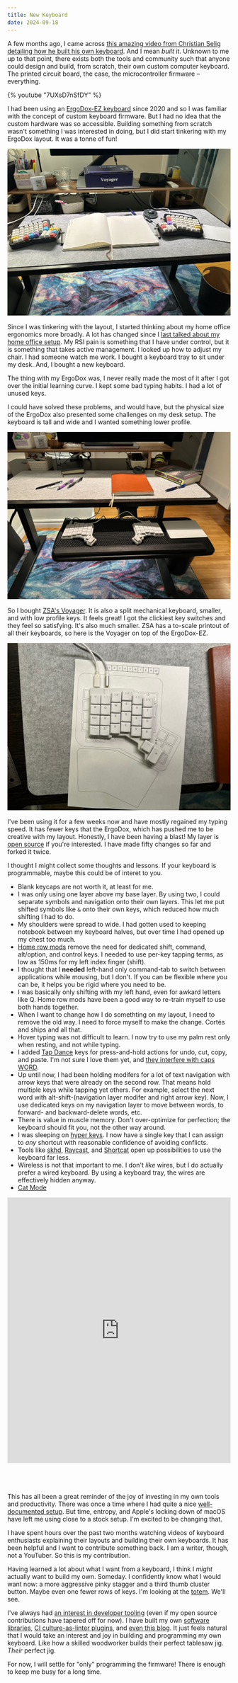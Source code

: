 ```yaml
---
title: New Keyboard
date: 2024-09-18
---
```


A few months ago, I came across [this amazing video from Christian Selig detailing how he built his own keyboard](https://www.youtube.com/watch?v=7UXsD7nSfDY). And I mean _built_ it. Unknown to me up to that point, there exists both the tools and community such that anyone could design and build, from scratch, their own custom computer keyboard. The printed circuit board, the case, the microcontroller firmware – everything.

{% youtube "7UXsD7nSfDY" %}

I had been using an [ErgoDox-EZ keyboard](https://ergodox-ez.com) since 2020 and so I was familiar with the concept of custom keyboard firmware. But I had no idea that the custom hardware was so accessible. Building something from scratch wasn't something I was interested in doing, but I did start tinkering with my ErgoDox layout. It was a tonne of fun!

![Photo of my ErgoDox on my desk with a notepad in the middle](./ergodox.jpeg)

Since I was tinkering with the layout, I started thinking about my home office ergonomics more broadly. A lot has changed since I [last talked about my home office setup](https://people.zsa.io/ash-furrow/). My RSI pain is something that I have under control, but it is something that takes active management. I looked up how to adjust my chair. I had someone watch me work. I bought a keyboard tray to sit under my desk. And, I bought a new keyboard.

The thing with my ErgoDox was, I never really made the most of it after I got over the initial learning curve. I kept some bad typing habits. I had a lot of unused keys.

I could have solved these problems, and would have, but the physical size of the ErgoDox also presented some challenges on my desk setup. The keyboard is tall and wide and I wanted something lower profile.

![Photo of my new setup, including a keyboard tray](./voyager.jpeg)

So I bought [ZSA's Voyager](https://www.zsa.io/voyager). It is also a split mechanical keyboard, smaller, and with low profile keys. It feels great! I got the clickiest key switches and they feel so satisfying. It's also much smaller. ZSA has a to-scale printout of all their keyboards, so here is the Voyager on top of the ErgoDox-EZ.

![Voyager keyboard sitting on top of to-scale ErgoDox EZ](./size-comparison.jpeg)

I've been using it for a few weeks now and have mostly regained my typing speed. It has fewer keys that the ErgoDox, which has pushed me to be creative with my layout. Honestly, I have been having a blast! My layer is [open source](https://configure.zsa.io/voyager/layouts/NWX4X/YGQ34/4) if you're interested. I have made fifty changes so far and forked it twice.

I thought I might collect some thoughts and lessons. If your keyboard is programmable, maybe this could be of interet to you.

- Blank keycaps are not worth it, at least for me.
- I was only using one layer above my base layer. By using two, I could separate symbols and navigation onto their own layers. This let me put shifted symbols like `&` onto their own keys, which reduced how much shifting I had to do.
- My shoulders were spread to wide. I had gotten used to keeping notebook between my keyboard halves, but over time I had opened up my chest too much.
- [Home row mods](https://precondition.github.io/home-row-mods) remove the need for dedicated shift, command, alt/option, and control keys. I needed to use per-key tapping terms, as low as 150ms for my left index finger (shift).
- I thought that I **needed** left-hand only command-tab to switch between applications while mousing, but I don't. If you can be flexible where you can be, it helps you be rigid where you need to be.
- I was basically only shifting with my left hand, even for awkard letters like Q. Home row mods have been a good way to re-train myself to use both hands together.
- When I want to change how I do somethting on my layout, I need to remove the old way. I need to force myself to make the change. Cortés and ships and all that.
- Hover typing was not difficult to learn. I now try to use my palm rest only when resting, and not while typing.
- I added [Tap Dance](https://blog.zsa.io/2101-introducing-tap-dance/) keys for press-and-hold actions for undo, cut, copy, and paste. I'm not sure I love them yet, and [they interfere with caps WORD](https://github.com/qmk/qmk_firmware/issues/19574).
- Up until now, I had been holding modifers for a lot of text navigation with arrow keys that were already on the second row. That means hold multiple keys while tapping yet others. For example, select the next word with alt-shift-(navigation layer modifer and right arrow key). Now, I use dedicated keys on my navigation layer to move between words, to forward- and backward-delete words, etc.
- There is value in muscle memory. Don't over-optimize for perfection; the keyboard should fit you, not the other way around.
- I was sleeping on [hyper keys](https://brettterpstra.com/2012/12/08/a-useful-caps-lock-key/). I now have a single key that I can assign to _any_ shortcut with reasonable confidence of avoiding conflicts.
- Tools like [skhd](https://github.com/koekeishiya/skhd), [Raycast](https://www.raycast.com), and [Shortcat](https://shortcat.app) open up possibilities to use the keyboard far less.
- Wireless is not that important to me. I don't _like_ wires, but I do actually prefer a wired keyboard. By using a keyboard tray, the wires are effectively hidden anyway.
- [Cat Mode](https://tenforward.social/@ashfurrow/113160750825678795)

<iframe
  src="https://tenforward.social/@ashfurrow/113160750825678795/embed"
  class="mastodon-embed"
  style="max-width: 100%; border: 0; margin-bottom: 50px"
  width="600"
  height="600"
  allowfullscreen="allowfullscreen"
></iframe>
<script src="https://tenforward.social/embed.js" async="async"></script>

<!--
I’ve added a new feature to my programmable keyboard: Cat Mode.
Tapping QWER activates the combo to enter Cat Mode. This combo is easy to do but hard to do by accident.
In Cat Mode, all the buttons are disabled except F and J, which are the combo used to leave Cat Mode. F and J get lit up by RGB to make it obvious how to leave Cat Mode. Like a Zelda Dungeon. This combo easy to do but hard for my cat to do.
If you have a cat and a programmable keyboard, try it out.
-->

This has all been a great reminder of the joy of investing in my own tools and productivity. There was once a time where I had quite a nice [well-documented setup](https://gist.github.com/ashfurrow/3865eed417a5fbe8402708e2c706eea6/revisions). But time, entropy, and Apple's locking down of macOS have left me using close to a stock setup. I'm excited to be changing that.

I have spent hours over the past two months watching videos of keyboard enthusiasts explaining their layouts and building their own keyboards. It has been helpful and I want to contribute something back. I am a writer, though, not a YouTuber. So this is my contribution.

Having learned a lot about what I want from a keyboard, I think I _might_ actually want to build my own. Someday. I confidently know what I would want now: a more aggressive pinky stagger and a third thumb cluster button. Maybe even one fewer rows of keys. I'm looking at the [totem](https://github.com/GEIGEIGEIST/TOTEM). We'll see.

I've always had [an interest in developer tooling](https://ashfurrow.com/blog/craft-and-tooling/) (even if my open source contributions have tapered off for now). I have built my own [software libraries](https://github.com/Moya/Moya), [CI culture-as-linter plugins](https://github.com/ashfurrow/danger-swiftlint), and [even this blog](https://github.com/ashfurrow/blog). It just feels natural that I would take an interest and joy in building and programming my own keyboard. Like how a skilled woodworker builds their perfect tablesaw jig. _Their_ perfect jig.

For now, I will settle for "only" programming the firmware! There is enough to keep me busy for a long time.
